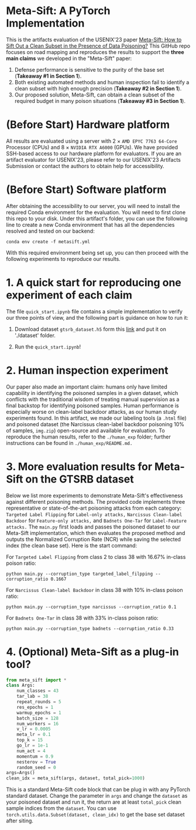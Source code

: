 # Meta-Sift: A PyTorch Implementation
This is the artifacts evaluation of the USENIX'23 paper [Meta-Sift: How to Sift Out a Clean Subset in the Presence of Data Poisoning?](https://arxiv.org/abs/2210.06516)
This GitHub repo focuses on road mapping and reproduces the results to support the **three main claims** we developed in the "Meta-Sift" paper:
1. Defense performance is sensitive to the purity of the
base set (**Takeaway \#1 in Section 1**).
2. Both existing automated methods and human inspection fail to identify a clean subset with high enough precision (**Takeaway \#2 in Section 1**).
3. Our proposed solution, Meta-Sift, can obtain a clean subset of the required budget in many poison situations (**Takeaway \#3 in Section 1**).

# (Before Start) Hardware platform
All results are evaluated using a server with 2 $\times$ `AMD EPYC 7763 64-Core` Processor (CPUs) and 8 $\times$ `NVIDIA RTX A6000` (GPUs). We have provided SSH-based access to our hardware platform for evaluators. If you are an artifact evaluator for USENIX'23, please refer to our USENIX'23 Artifacts Submission or contact the authors to obtain help for accessibility.

# (Before Start) Software platform
After obtaining the accessibility to our server, you will need to install the required Conda environment for the evaluation. You will need to first clone this repo to your disk. Under this artifact's folder, you can use the following line to create a new Conda environment that has all the dependencies resolved and tested on our backend:
```console
conda env create -f metasift.yml
```
With this required environment being set up, you can then proceed with the following experiments to reproduce our results.

# 1. A quick start for reproducing one experiment of each claim
The file `quick_start.ipynb` file contains a simple implementation to verify our three points of view, and the following part is guidance on how to run it:

1. Download dataset `gtsrb_dataset.h5` form this [link](https://drive.google.com/file/d/1SKYMwrnjEyFjjc7UWTdAyAjFI_demNtD/view?usp=sharing) and put it on './dataset' folder.

2. Run the `quick_start.ipynb`!

# 2. Human inspection experiment

Our paper also made an important claim: humans only have limited capability in identifying the poisoned samples in a given dataset, which conflicts with the traditional wisdom of treating manual supervision as a final backstop for identifying poisoned samples. Human performance is especially worse on clean-label backdoor attacks, as our human study experiments found. In this artifact, we made our labeling tools (a `.html` file) and poisoned dataset (the Narcissus clean-label backdoor poisoning 10% of samples, `img.zip`) open-source and available for evaluation. To reproduce the human results, refer to the `./human_exp` folder; further instructions can be found in `./human_exp/README.md.`


# 3. More evaluation results for Meta-Sift on the GTSRB dataset

Below we list more experiments to demonstrate Meta-Sift's effectiveness against different poisoning methods. The provided code implements three representative or state-of-the-art poisoning attacks from each category: `Targeted Label Flipping` for `Label-only attacks,` `Narcissus Clean-label Backdoor` for `Feature-only attacks,` and `Badnets One-Tar` for `Label-Feature attacks.` The `main.py` first loads and passes the poisoned dataset to our Meta-Sift implementation, which then evaluates the proposed method and outputs the Normalized Corruption Rate (NCR) while saving the selected index (the clean base set). Here is the start command: 

For `Targeted Label Flipping` from class 2 to class 38 with 16.67% in-class poison ratio:  
```console
python main.py --corruption_type targeted_label_filpping --corruption_ratio 0.1667
```


For `Narcissus Clean-label Backdoor` in class 38 with 10% in-class poison ratio:  
```console
python main.py --corruption_type narcissus --corruption_ratio 0.1
```


For `Badnets One-Tar` in class 38 with 33% in-class poison ratio:  
```console
python main.py --corruption_type badnets --corruption_ratio 0.33
```

# 4. (Optional) Meta-Sift as a plug-in tool?
```python
from meta_sift import *
class Args:
    num_classes = 43
    tar_lab = 38
    repeat_rounds = 5
    res_epochs = 1
    warmup_epochs = 1
    batch_size = 128
    num_workers = 16
    v_lr = 0.0005
    meta_lr = 0.1
    top_k = 15
    go_lr = 1e-1
    num_act = 4
    momentum = 0.9
    nesterov = True
    random_seed = 0
args=Args()
clean_idx = meta_sift(args, dataset, total_pick=1000)
```
This is a standard Meta-Sift code block that can be plug in with any PyTorch standard dataset.
Change the parameter in `args` and change the `dataset` as your poisoned dataset and run it, the return are at least `total_pick` clean sample indices from the `dataset`. You can use `torch.utils.data.Subset(dataset, clean_idx)` to get the base set dataset after siting.



